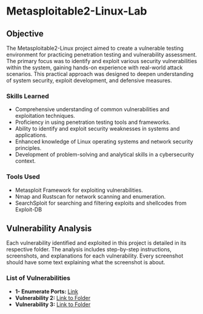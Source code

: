 # Metasploitable2-Linux-Lab

## Objective

The Metasploitable2-Linux project aimed to create a vulnerable testing environment for practicing penetration testing and vulnerability assessment. The primary focus was to identify and exploit various security vulnerabilities within the system, gaining hands-on experience with real-world attack scenarios. This practical approach was designed to deepen understanding of system security, exploit development, and defensive measures.

### Skills Learned

- Comprehensive understanding of common vulnerabilities and exploitation techniques.
- Proficiency in using penetration testing tools and frameworks.
- Ability to identify and exploit security weaknesses in systems and applications.
- Enhanced knowledge of Linux operating systems and network security principles.
- Development of problem-solving and analytical skills in a cybersecurity context.

### Tools Used

- Metasploit Framework for exploiting vulnerabilities.
- Nmap and Rustscan for network scanning and enumeration.
- SearchSploit for searching and filtering exploits and shellcodes from Exploit-DB

## Vulnerability Analysis

Each vulnerability identified and exploited in this project is detailed in its respective folder. The analysis includes step-by-step instructions, screenshots, and explanations for each vulnerability.
Every screenshot should have some text explaining what the screenshot is about.

### List of Vulnerabilities
- **1- Enumerate Ports:** [Link](./Enumerate_Ports.md)
- **Vulnerability 2:** [Link to Folder](./Vulnerability2/README.md)
- **Vulnerability 3:** [Link to Folder](./Vulnerability3/README.md)
